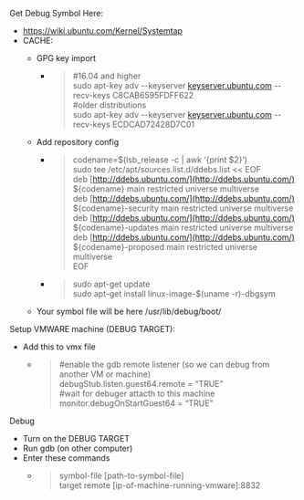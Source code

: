 
Get Debug Symbol Here:

-   https://wiki.ubuntu.com/Kernel/Systemtap
-   CACHE:
    -   GPG key import
        
        -   > #16.04 and higher  
            > sudo apt-key adv --keyserver  [keyserver.ubuntu.com](http://keyserver.ubuntu.com/)  --recv-keys C8CAB6595FDFF622  
            > #older distributions  
            > sudo apt-key adv --keyserver  [keyserver.ubuntu.com](http://keyserver.ubuntu.com/)  --recv-keys ECDCAD72428D7C01
            
    -   Add repository config
        
        -   > codename=$(lsb_release -c | awk ‘{print $2}’)  
            > sudo tee /etc/apt/sources.list.d/ddebs.list << EOF  
            > deb  [http://ddebs.ubuntu.com/](http://ddebs.ubuntu.com/)  ${codename} main restricted universe multiverse  
            > deb  [http://ddebs.ubuntu.com/](http://ddebs.ubuntu.com/)  ${codename}-security main restricted universe multiverse  
            > deb  [http://ddebs.ubuntu.com/](http://ddebs.ubuntu.com/)  ${codename}-updates main restricted universe multiverse  
            > deb  [http://ddebs.ubuntu.com/](http://ddebs.ubuntu.com/)  ${codename}-proposed main restricted universe multiverse  
            > EOF
            
        -   > sudo apt-get update  
            > sudo apt-get install linux-image-$(uname -r)-dbgsym
            
    -   Your symbol file will be here /usr/lib/debug/boot/
        

Setup VMWARE machine (DEBUG TARGET):

-   Add this to vmx file
    -   > #enable the gdb remote listener (so we can debug from another VM or machine)  
        > debugStub.listen.guest64.remote = “TRUE”  
        > #wait for debuger attacth to this machine  
        > monitor.debugOnStartGuest64 = “TRUE”
        

Debug

-   Turn on the DEBUG TARGET
-   Run gdb (on other computer)
-   Enter these commands
    -   > symbol-file [path-to-symbol-file]  
        > target remote [ip-of-machine-running-vmware]:8832
